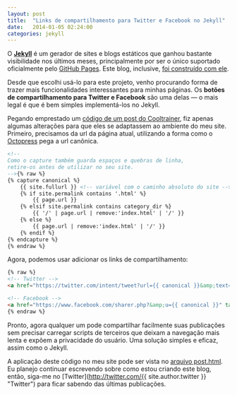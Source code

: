 ```yaml
---
layout: post
title:  "Links de compartilhamento para Twitter e Facebook no Jekyll"
date:   2014-01-05 02:24:00
categories: jekyll
---
```


O **[Jekyll](http://jekyllrb.com "Jekyll")** é um gerador de sites e blogs estáticos que ganhou bastante visibilidade nos últimos meses, principalmente por ser o único suportado oficialmente pelo [GitHub Pages](http://pages.github.com "GitHub Pages"). Este blog, inclusive, [foi construído com ele](https://github.com/hugobessaa/hugobessa "Código fonte deste blog").

Desde que escolhi usá-lo para este projeto, venho procurando forma de trazer mais funcionalidades interessantes para minhas páginas. Os **botões de compartilhamento para Twitter e Facebook** são uma delas — o mais legal é que é bem simples implementá-los no Jekyll.

Pegando emprestado um [código de um post do Cooltrainer](https://cooltrainer.org/2013/08/13/getting-social-with-jekyll/ "código de um post do Cooltrainer"), fiz apenas algumas alterações para que eles se adaptassem ao ambiente do meu site. Primeiro, precisamos da url da página atual, utilizando a forma como o [Octopress](http://octopress.org "Octopress") pega a url canônica.

```html
<!--
Como o capture também guarda espaços e quebras de linha,
retire-os antes de utilizar no seu site.
-->{% raw %}
{% capture canonical %}
    {{ site.fullurl }} <!-- variável com o caminho absoluto do site -->
    {% if site.permalink contains '.html' %}
        {{ page.url }}
    {% elsif site.permalink contains category_dir %}
        {{ '/' | page.url | remove:'index.html' | '/' }}
    {% else %}
        {{ page.url | remove:'index.html' | '/' }}
    {% endif %}
{% endcapture %}
{% endraw %}
```

Agora, podemos usar adicionar os links de compartilhamento:

```html
{% raw %}
<!-- Twitter -->
<a href="https://twitter.com/intent/tweet?url={{ canonical }}&amp;text={% if page.title %}{{ page.title | escape | truncate:100 | replace:' ','%20' }}{% else %}{{ site.title | escape | truncate:100 | replace:' ','%20' }}{% endif %}&amp;via={{ site.author.twitter }}" target="_blank" class="icon-twitter-share"></a>

<!-- Facebook -->
<a href="https://www.facebook.com/sharer.php?&amp;u={{ canonical }}" target="_blank" class="icon-facebook-share"></a>
{% endraw %}
```

Pronto, agora qualquer um pode compartilhar facilmente suas publicações sem precisar carregar scripts de terceiros que deixam a navegação mais lenta e expõem a privacidade do usuário. Uma solução simples e eficaz, assim como o Jekyll.

A aplicação deste código no meu site pode ser vista no [arquivo post.html](https://github.com/hugobessaa/hugobessa/blob/master/app/_layouts/post.html "arquivo post.html"). Eu planejo continuar escrevendo sobre como estou criando este blog, então, siga-me no [Twitter](http://twitter.com/{{ site.author.twitter }} "Twitter") para ficar sabendo das últimas publicações.